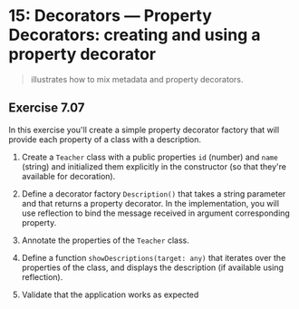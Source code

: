 # 15: Decorators &mdash; Property Decorators: creating and using a property decorator
> illustrates how to mix metadata and property decorators.

## Exercise 7.07

In this exercise you'll create a simple property decorator factory that will provide each property of a class with a description.

1. Create a `Teacher` class with a public properties `id` (number) and `name` (string) and initialized them explicitly in the constructor (so that they're available for decoration).

2. Define a decorator factory `Description()` that takes a string parameter and that returns a property decorator. In the implementation, you will use reflection to bind the message received in argument corresponding property.

3. Annotate the properties of the `Teacher` class.

4. Define a function `showDescriptions(target: any)` that iterates over the properties of the class, and displays the description (if available using reflection).

5. Validate that the application works as expected

